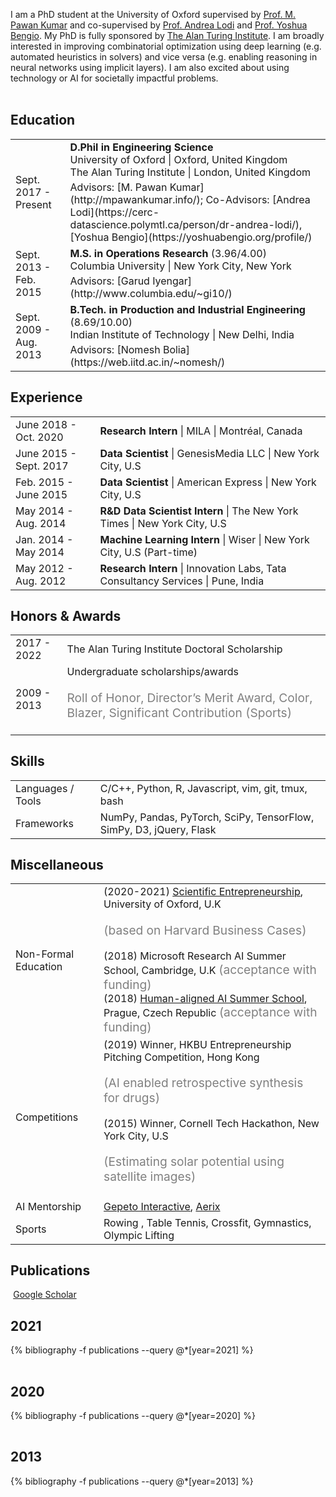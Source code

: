  I am a PhD student at the University of Oxford supervised by <a href="http://mpawankumar.info/" target="_blank">Prof. M. Pawan Kumar</a> and co-supervised by <a href="https://cerc-datascience.polymtl.ca/person/dr-andrea-lodi/" target="_blank">Prof. Andrea Lodi</a> and <a href="https://yoshuabengio.org/profile/" target="_blank">Prof. Yoshua Bengio</a>. My PhD is fully sponsored by <a href="https://turing.ac.uk" target="_blank">The Alan Turing Institute</a>. I am broadly interested in improving combinatorial optimization using deep learning (e.g. automated heuristics in solvers) and vice versa (e.g. enabling reasoning in neural networks using implicit layers). I am also excited about using technology or AI for societally impactful problems.<br><br>


## <i class="fa fa-chevron-right"></i> Education

<table class="table table-hover">
  <tr>
    <td class="col-md-3">Sept. 2017 - Present</td>
    <td>
        <strong>D.Phil in Engineering Science</strong>
        <br>
      University of Oxford | Oxford, United Kingdom
      <br> The Alan Turing Institute | London, United Kingdom
        <p style='margin-top:-1em;margin-bottom:0em' markdown='1'>
        <br> Advisors: [M. Pawan Kumar](http://mpawankumar.info/); Co-Advisors: [Andrea Lodi](https://cerc-datascience.polymtl.ca/person/dr-andrea-lodi/),  [Yoshua Bengio](https://yoshuabengio.org/profile/)
        </p>
    </td>
  </tr>
  <tr>
    <td class="col-md-3">Sept. 2013 - Feb. 2015</td>
    <td>
        <strong>M.S. in Operations Research</strong>
          (3.96/4.00)
        <br>
      Columbia University | New York City, New York
        <p style='margin-top:-1em;margin-bottom:0em' markdown='1'>
        <br> Advisors: [Garud Iyengar](http://www.columbia.edu/~gi10/)
        </p>
    </td>
  </tr>
  <tr>
    <td class="col-md-3">Sept. 2009 - Aug. 2013</td>
    <td>
        <strong>B.Tech. in Production and Industrial Engineering</strong>
          (8.69/10.00)
        <br>
      Indian Institute of Technology | New Delhi, India
        <p style='margin-top:-1em;margin-bottom:0em' markdown='1'>
        <br> Advisors: [Nomesh Bolia](https://web.iitd.ac.in/~nomesh/)
        </p>
    </td>
  </tr>
</table>


## <i class="fa fa-chevron-right"></i> Experience
<table class="table table-hover">
<tr>
  <td class='col-md-3'>June 2018 - Oct. 2020</td>
  <td>
    <strong>Research Intern</strong> | MILA | Montréal, Canada
  </td>
</tr>
<tr>
  <td class='col-md-3'>June 2015 - Sept. 2017</td>
  <td>
    <strong>Data Scientist</strong> | GenesisMedia LLC | New York City, U.S
  </td>
</tr>
<tr>
  <td class='col-md-3'>Feb. 2015 - June 2015</td>
  <td>
    <strong>Data Scientist</strong> | American Express | New York City, U.S
  </td>
</tr>
<tr>
  <td class='col-md-3'>May 2014 - Aug. 2014</td>
  <td>
    <strong>R&D Data Scientist Intern</strong> | The New York Times | New York City, U.S
  </td>
</tr>
<tr>
  <td class='col-md-3'>Jan. 2014 - May 2014</td>
  <td>
    <strong>Machine Learning Intern</strong> | Wiser | New York City, U.S (Part-time)
  </td>
</tr>
<tr>
  <td class='col-md-3'>May 2012 - Aug. 2012</td>
  <td>
    <strong>Research Intern</strong> | Innovation Labs, Tata Consultancy Services | Pune, India
  </td>
</tr>
</table>


## <i class="fa fa-chevron-right"></i> Honors & Awards
<table class="table table-hover">
<tr>
  <td class='col-md-2'>2017 - 2022</td>
  <td>
    The Alan Turing Institute Doctoral Scholarship<br>
  </td>
</tr>
<tr>
  <td class='col-md-2'>2009 - 2013</td>
  <td>
    Undergraduate scholarships/awards
    <br><p style="color:grey;font-size:1.2rem">Roll of Honor, Director’s Merit Award, Color, Blazer, Significant Contribution (Sports)</p>
  </td>
</tr>
</table>


## <i class="fa fa-chevron-right"></i> Skills
<table class="table table-hover">
<tr>
  <td class='col-md-2'>Languages / Tools </td>
  <td>
C/C++, Python, R, Javascript, vim, git, tmux, bash
  </td>
</tr>
<tr>
  <td class='col-md-2'>Frameworks</td>
  <td>
NumPy, Pandas, PyTorch, SciPy, TensorFlow, SimPy, D3, jQuery, Flask
  </td>
</tr>
</table>

## <i class="fa fa-chevron-right"></i> Miscellaneous
<table class="table table-hover">
<tr>
  <td class="col-md-2"> Non-Formal Education </td>
  <td>
  (2020-2021) <a href="https://www.mpls.ox.ac.uk/training/courses/scientific-entrepreneurship" target="_blank">Scientific Entrepreneurship</a>, University of Oxford, U.K <p style="color:grey;font-size:1.2rem">(based on Harvard Business Cases)</p>
  (2018) <a href="https://www.microsoft.com/en-us/research/event/ai-summer-school-2018/" target="_blank" style="text-decoration: none;">Microsoft Research AI Summer School</a>, Cambridge, U.K <span style="color:grey;font-size:1.2rem">(acceptance with funding)</span><br>
  (2018) <a href="http://humanaligned.ai/index-2018.html" target="_blank">Human-aligned AI Summer School</a>, Prague, Czech Republic <span style="color:grey;font-size:1.2rem">(acceptance with funding)</span><br>

  </td>
</tr>
<tr>
  <td class="col-md-2"> Competitions  </td>
  <td>
    (2019) Winner, HKBU Entrepreneurship Pitching Competition, Hong Kong<p style="color:grey;font-size:1.2rem">(AI enabled retrospective synthesis for drugs)</p>  
    (2015) Winner, Cornell Tech Hackathon, New York City, U.S <p style="color:grey;font-size:1.2rem">(Estimating solar potential using satellite images)</p>
  </td>
</tr>
<tr>
  <td class="col-md-2"> AI Mentorship </td>
  <td>
    <a href="https://www.linkedin.com/company/gepeto-interactive/?originalSubdomain=ca" target="_blank">Gepeto Interactive</a>, <a href="https://areix-ai.com/" target="_blank">Aerix</a>
  </td>
</tr>
<tr>
  <td class="col-md-2"> Sports  </td>
  <td>
    Rowing <a href="https://www.youtube.com/watch?v=lSCp5OEOxMM&list=PLc8JVUxbV5ZCozBc-8Cvf2aASAgdKGd2M&index=1" target="_blank"><i class="fa fa-youtube-play" aria-hidden="true" style="color:#FF0000;"></i></a>, Table Tennis, Crossfit, Gymnastics, Olympic Lifting
  </td>
</tr>
</table>

## <i class="fa fa-chevron-right"></i> Publications <a href="{{ site.host_address }}/_bibliography/publications.bib"><i class="fa fa-code-fork" aria-hidden="true"></i></a>

<a href="https://scholar.google.com/citations?user={{ site.usernames.google_scholar }}" class="btn btn-primary" style="padding: 0.3em;">
  <i class="ai ai-google-scholar"></i> Google Scholar
</a>

<h2> 2021 </h2>
<table class="table table-hover">

{% bibliography -f publications --query @*[year=2021] %}

</table>

<h2> 2020 </h2>
<table class="table table-hover">

{% bibliography -f publications --query @*[year=2020] %}

</table>


<h2> 2013 </h2>
<table class="table table-hover">

{% bibliography -f publications --query @*[year=2013] %}

</table>
